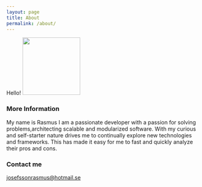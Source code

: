 ```yaml
---
layout: page
title: About
permalink: /about/
---
```


Hello!
<img src="{{ site.avatar }})" width="150"/>


### More Information

My name is Rasmus I am a passionate developer with a passion for solving problems,architecting scalable and modularized software. With my curious and self-starter nature drives me to continually explore new technologies and frameworks. This has made it easy for me to fast and quickly analyze their pros and cons.

### Contact me

[josefssonrasmus@hotmail.se](mailto:josefssonrasmus@hotmail.se)